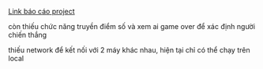 [Link báo cáo project](https://www.overleaf.com/6139839564rqkmzkmpbnhm#af792e)

còn thiếu chức năng truyền điểm số và xem ai game over để xác định người chiến thắng

thiếu network để kết nối với 2 máy khác nhau, hiện tại chỉ có thể chạy trên local